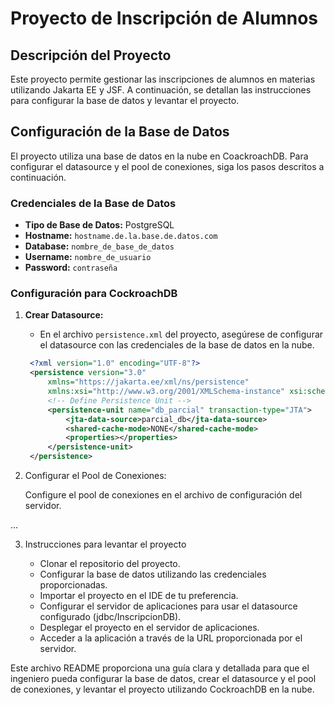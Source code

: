 # Proyecto de Inscripción de Alumnos

## Descripción del Proyecto

Este proyecto permite gestionar las inscripciones de alumnos en materias utilizando Jakarta EE y JSF. 
A continuación, se detallan las instrucciones para configurar la base de datos y levantar el proyecto.

## Configuración de la Base de Datos

El proyecto utiliza una base de datos en la nube en CoackroachDB. Para configurar el datasource y el pool de conexiones, siga los pasos descritos a continuación.

### Credenciales de la Base de Datos

- **Tipo de Base de Datos:** PostgreSQL 
- **Hostname:** `hostname.de.la.base.de.datos.com`
- **Database:** `nombre_de_base_de_datos`
- **Username:** `nombre_de_usuario`
- **Password:** `contraseña`

### Configuración para CockroachDB

1. **Crear Datasource:**
   - En el archivo `persistence.xml` del proyecto, asegúrese de configurar el datasource con las credenciales de la base de datos en la nube.

   ```xml
	<?xml version="1.0" encoding="UTF-8"?>
	<persistence version="3.0"
		xmlns="https://jakarta.ee/xml/ns/persistence"
		xmlns:xsi="http://www.w3.org/2001/XMLSchema-instance" xsi:schemaLocation="https://jakarta.ee/xml/ns/persistence https://jakarta.ee/xml/ns/persistence/persistence_3_0.xsd">
		<!-- Define Persistence Unit -->
		<persistence-unit name="db_parcial" transaction-type="JTA">
			<jta-data-source>parcial_db</jta-data-source>
			<shared-cache-mode>NONE</shared-cache-mode>
			<properties></properties>
		</persistence-unit>
	</persistence>
    ```

2. Configurar el Pool de Conexiones:

    Configure el pool de conexiones en el archivo de configuración del servidor.

...

3. Instrucciones para levantar el proyecto

    - Clonar el repositorio del proyecto.
    - Configurar la base de datos utilizando las credenciales proporcionadas.
    - Importar el proyecto en el IDE de tu preferencia.
    - Configurar el servidor de aplicaciones para usar el datasource configurado (jdbc/InscripcionDB).
    - Desplegar el proyecto en el servidor de aplicaciones.
    - Acceder a la aplicación a través de la URL proporcionada por el servidor.


Este archivo README proporciona una guía clara y detallada para que el ingeniero pueda configurar la base de datos, crear el datasource y el pool de conexiones, y levantar el proyecto utilizando CockroachDB en la nube. 
